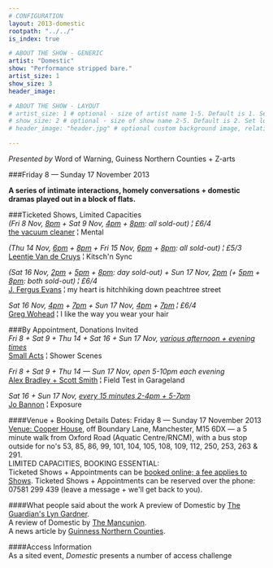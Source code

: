 ```yaml
---
# CONFIGURATION
layout: 2013-domestic
rootpath: "../../"
is_index: true

# ABOUT THE SHOW - GENERIC
artist: "Domestic"
show: "Performance stripped bare."
artist_size: 1
show_size: 3
header_image:

# ABOUT THE SHOW - LAYOUT
# artist_size: 1 # optional - size of artist name 1-5. Default is 1. Set longer names to lower values
# show_size: 2 # optional - size of show name 2-5. Default is 2. Set longer names to lower values
# header_image: "header.jpg" # optional custom background image, relative to current page

---
```

*Presented by* Word of Warning, Guiness Northern Counties + Z-arts       
 
###Friday 8 — Sunday 17 November 2013             
         
**A series of intimate interactions, homely conversations + domestic dramas played out in a block of flats.**    
        
###Ticketed Shows, Limited Capacities          
*(Fri 8 Nov, [8pm](http://www.wegottickets.com/event/239511) + Sat 9 Nov, [4pm](http://www.wegottickets.com/event/240206) + [8pm](http://www.wegottickets.com/event/240211): all sold-out) ¦ £6/4*        
[the vacuum cleaner](/archive/2013-domestic/vacuumcleaner/index.html) ¦ Mental        
        
*(Thu 14 Nov, [6pm](http://www.wegottickets.com/event/240510) + [8pm](http://www.wegottickets.com/event/240512) + Fri 15 Nov, [6pm](http://www.wegottickets.com/event/240515) + [8pm](http://www.wegottickets.com/event/240518): all sold-out) ¦ £5/3*        
[Leentje Van de Cruys](/archive/2013-domestic/vandecruys/index.html) ¦ Kitsch'n Sync        
         
*(Sat 16 Nov, [2pm](http://www.wegottickets.com/event/240524) + [5pm](http://www.wegottickets.com/event/240527) + [8pm](http://www.wegottickets.com/event/240529): day sold-out) + Sun 17 Nov, [2pm](http://www.wegottickets.com/event/240532) (+ [5pm](http://www.wegottickets.com/event/240534) + [8pm](http://www.wegottickets.com/event/240536): both sold-out) ¦ £6/4*        
[J. Fergus Evans](/archive/2013-domestic/evans/index.html) ¦ my heart is hitchhiking down peachtree street        
          
*Sat 16 Nov, [4pm](http://www.wegottickets.com/event/240541) + [7pm](http://www.wegottickets.com/event/240543) + Sun 17 Nov, [4pm](http://www.wegottickets.com/event/240545) + [7pm](http://www.wegottickets.com/event/240547) ¦ £6/4*       
[Greg Wohead](/archive/2013-domestic/wohead/index.html) ¦ I like the way you wear your hair        
        
###By Appointment, Donations Invited        
*Fri 8 + Sat 9 + Thu 14 + Sat 16 + Sun 17 Nov, [various afternoon + evening times](http://www.wegottickets.com/wordofwarning)*        
[Small Acts](/archive/2013-domestic/smallacts/index.html) ¦ Shower Scenes         
           
*Fri 8 + Sat 9 + Thu 14 — Sun 17 Nov, open 5-10pm each evening*        
[Alex Bradley + Scott Smith](/archive/2013-domestic/bradley/index.html) ¦ Field Test in Garageland         
           
*Sat 16 + Sun 17 Nov, [every 15 minutes 2-4pm + 5-7pm](http://www.wegottickets.com/wordofwarning)*            
[Jo Bannon](/archive/2013-domestic/bannon/index.html) ¦ Exposure          
          
####Venue + Booking Details
Dates: Friday 8 — Sunday 17 November 2013    
[Venue: Cooper House](http://bit.ly/1anL5UN), off Boundary Lane, Manchester, M15 6DX — a 5 minute walk from Oxford Road (Aquatic Centre/RNCM), with a bus stop outside for no's 53, 85, 86, 99, 101, 104, 105, 108, 109, 112, 250, 253, 263 & 291.      
LIMITED CAPACITIES, BOOKING ESSENTIAL:          
Ticketed Shows + Appointments can be [booked online; a fee applies to Shows](http://www.wegottickets.com/wordofwarning).
Ticketed Shows + Appointments can be reserved over the phone: 07581 299 439 (leave a message + we'll get back to you).   
         
####What people said about the work
A preview of Domestic by [The Guardian's Lyn Gardner](http://www.theguardian.com/stage/2013/nov/02/this-weeks-theatre).        
A review of Domestic by [The Mancunion](http://mancunion.com/2013/12/03/domestic-festival/).        
A news article by [Guinness Northern Counties](http://www.guinnesspartnership.com/en/about-us/news/gnc/2013/October/manchester%20tower%20block%20plays%20host%20to%20performing%20arts%20festival.aspx).        
        
####Access Information    
As a sited event, *Domestic* presents a number of access challenge
